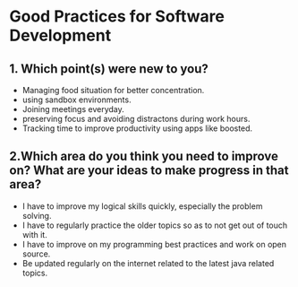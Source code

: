 # Good Practices for Software Development

## 1. Which point(s) were new to you?
* Managing food situation for better concentration.
* using sandbox environments.
* Joining meetings everyday.
* preserving focus and avoiding distractons during work hours.
* Tracking time to improve productivity using apps like boosted.

## 2.Which area do you think you need to improve on? What are your ideas to make progress in that area?
* I have to improve my logical skills quickly, especially the problem solving.
* I have to regularly practice the older topics so as to not get out of touch with it.
* I have to improve on my programming best practices and work on open source.
* Be updated regularly on the internet related to the latest java related topics.
